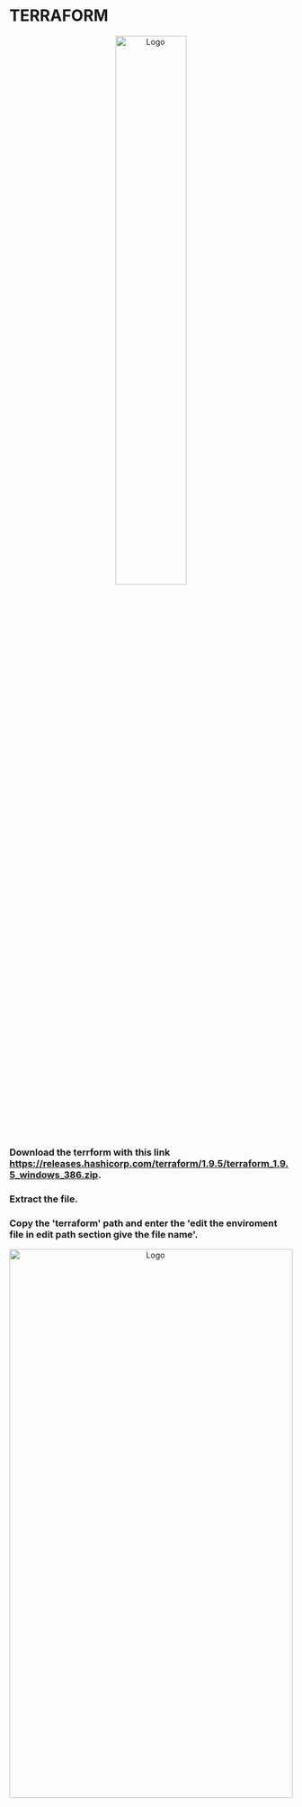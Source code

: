 # TERRAFORM

<div align="center">
  <img src="./public/terraform.png" alt="Logo" width="50%" height="50%">
</div>

### Download the terrform with this link https://releases.hashicorp.com/terraform/1.9.5/terraform_1.9.5_windows_386.zip.
### Extract the file.
### Copy the 'terraform' path and enter the 'edit the enviroment file in edit path section give the file name'.

<div align="center">
  <img src="./public/terraformVersion.png" alt="Logo" width="100%" height="50%">
</div>

### Terraform Providers  (aws ,azure ,Google) https://registry.terraform.io/browse/providers
Here we are using AWS Providers.

##### After 'terraform apply' terraform.tfstate file will created , which track main.tf file.
<div align="center">
  <img src="./public/afterApplytfstatefile.png" alt="Logo" width="100%" height="50%">
</div>

##### 'execution result' , which will create vpc , subnet , and subnet under the default vpc.
<div align="center">
  <img src="./public/creatingvpcSubnet.png" alt="Logo" width="100%" height="50%">
</div>

#####  Success subnet under vpc is created.
<div align="center">
  <img src="./public/subnetUnderdefaultVPC.png" alt="Logo" width="100%" height="50%">
</div>

##### If we apply terraform 2 time terraform just refresh the main.tf and see any changes in the main.tf
<div align="center">
  <img src="./public/terraformApply2times.png" alt="Logo" width="100%" height="50%">
</div>

##### After apply main.tf . Following operation will take place.
<div align="center">
  <img src="./public/vpcExecution.png" alt="Logo" width="100%" height="50%">
</div>

# Data
Which will query the already existing resources in the AWS.


# Give Names to resources  'tags = key-value pairs in aws'
Terraform reads the current state and modify that state.

##### After adding tags execution
<div align="center">
  <img src="./public/afterTagModifiedExecution.png" alt="Logo" width="100%" height="50%">
</div>

##### VPC tag is also upadated.
<div align="center">
  <img src="./public/tagswereupdated.png" alt="Logo" width="100%" height="50%">
</div>

##### Subnet name is upadated.
<div align="center">
  <img src="./public/forsubnetnamegiven.png" alt="Logo" width="100%" height="50%">
</div>

#### Destroying the resources or removing ('terraform destroy')  in execution it highlighted as red -

```
terraform destroy -target aws_subnet.dev-subnet-2 
```
Which will remove the targeted or specific resources.

--> Always apply Terraform cinfig file Especially when working in a team

##### More Terraform Commands

Diffrenece between currentState and desiredState

```
terraform plan
```

To remove all the resources 

```
terraform destroy -auto-approve
```

No need to give the confirmation
```
terraform apply -auto-approve
```

##### Terraform State
'terraform.tfstate.backup' file keep track of the terraform operation in the background.

```
terraform state
```
<div align="center">
  <img src="./public/terraformlist.png" alt="Logo" width="100%" height="50%">
</div>

```
terraform state list
```
<div align="center">
  <img src="./public/terraformlistans.png" alt="Logo" width="100%" height="50%">
</div>


### OutPut Values
After 'terraform apply -auto-approve'

<div align="center">
  <img src="./public/terraformOutput.png" alt="Logo" width="100%" height="50%">
</div>


#### Variable 
Like using same template for prod and dev enviroment

#### Three ways to pass value to the input variable. 
1. When 'terraform apply' 
But this is not a effiecient way

2. Passing variable through CMD promt
```
terraform apply -var "subnet_cidr_block=10.0.30.0/24"
```

3. Best practice is 'defining variable file' most of the cases we use this method only 'terraform.tfvars'

Replicate same infrastructure for different environments
Like we can use same main.tf file can be used in DEV , STAGING,PROD environment. With 'terraform.vars' file.

If change the file name from 'terraform.tfvars' to terraform-dev.tfvars 
```
terraform apply
```
It promt

Instead we can also use 

```
terraform apply -var-file terraform-dev.tfvars
```

## Variable Default Values

## Type Constraints
Type specifies what value types are accepted

## Objects in string

## AWS Credentials
```
export AWS_ACCESS_KEY_ID="your_access_key"
export AWS_SECRET_ACCESS_KEY="your_secret_key"
```

## or 
###  if you switch to another window , that are not available. To set the aws credential globally
```
 ls ~/.aws/credentials
```

```
aws configure
```
##### Give access & secrete key.

## Custom env 
```
export TF_VAR_avail_zone="eu-central-1a"
```

 



